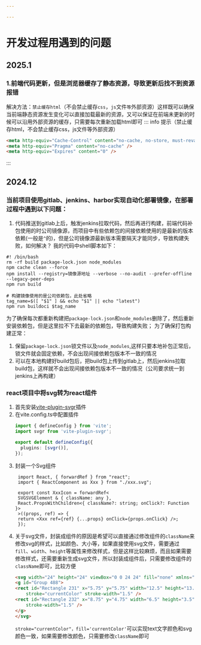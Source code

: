 ```yaml
---

---
```

# 开发过程用遇到的问题

## 2025.1
### 1.前端代码更新，但是浏览器缓存了静态资源，导致更新后找不到资源报错
解决方法：`禁止缓存html`（不会禁止缓存`css`，`js`文件`等`外部资源）这样既可以确保当前端静态资源发生变化可以直接加载最新的资源，又可以保证在前端未更新的时候可以沿用外部资源的缓存，只需要每次重新加载html即可
::: info 提示（禁止缓存html，不会禁止缓存css，js文件等外部资源）
```html
<meta http-equiv="Cache-Control" content="no-cache, no-store, must-revalidate" />
<meta http-equiv="Pragma" content="no-cache" />
<meta http-equiv="Expires" content="0" />
```
:::

## 2024.12
### 当前项目使用gitlab、jenkins、harbor实现自动化部署镜像，在部署过程中遇到以下问题：
1. 代码推送到gitlab上后，触发jenkins拉取代码，然后再进行构建，前端代码补包使用的时公司镜像源，而项目中有些依赖包的间接依赖使用的是最新的版本依赖(一般是`^`的)，但是公司镜像源最新版本需要隔天才能同步，导致构建失败，如何解决？
我的代码中shell脚本如下：
```shell
#! /bin/bash
rm -rf build package-lock.json node_modules
npm cache clean --force
npm install --registry=镜像源地址 --verbose --no-audit --prefer-offline --legacy-peer-deps
npm run build

# 构建镜像使用的是公司依赖包，此处省略
tag_name=$([ "$1" ] && echo "$1" || echo "latest")
npm run buildoci $tag_name
```
为了确保每次都重新构建把`package-lock.json`和`node_modules`删除了，然后重新安装依赖包，但是这里拉不下去最新的依赖包，导致构建失败；
为了确保打包构建正常：
1. 保留`package-lock.json`锁文件以及`node_modules`,这样只要本地补包正常后，锁文件就会固定依赖，不会出现间接依赖包版本不一致的情况
2. 可以在本地构建好build包后，把build包上传到gitlab上，然后jenkins拉取build包，这样就不会出现间接依赖包版本不一致的情况（公司要求统一到jenkins上再构建）

### react项目中将svg转为react组件
1. 首先安装[vite-plugin-svgr](https://gitcode.com/gh_mirrors/vi/vite-plugin-svgr/overview)插件
2. 在vite.config.ts中配置插件
   ```ts vite.config.ts
   import { defineConfig } from 'vite';
   import svgr from 'vite-plugin-svgr';

   export default defineConfig({
     plugins: [svgr()],
   });
   ```
3. 封装一个Svg组件
   ```tsx
    import React, { forwardRef } from "react";
    import { ReactComponent as Xxx } from "./xxx.svg";

    export const XxxIcon = forwardRef<
    SVGSVGElement & { className: any },
    React.PropsWithChildren<{ className?: string; onClick?: Function }>
    >((props, ref) => {
    return <Xxx ref={ref} {...props} onClick={props.onClick} />;
    });
    ```
4. 关于svg文件，封装成组件的原因是希望可以直接通过修改组件的`className`来修改svg的样式，比如颜色、大小等，如果直接使用svg文件，需要通过`fill`、`width`、`height`等属性来修改样式，但是这样比较麻烦，而且如果需要修改样式，还需要重新生成svg文件，所以封装成组件后，只需要修改组件的`className`即可，比较方便
    ``` html
    <svg width="24" height="24" viewBox="0 0 24 24" fill="none" xmlns="http://www.w3.org/2000/svg">
    <g id="Group 488">
    <rect id="Rectangle 231" x="5.75" y="5.75" width="12.5" height="13.5" rx="2.25" fill="white"
        stroke="currentColor" stroke-width="1.5" />
    <rect id="Rectangle 232" x="8.75" y="4.75" width="6.5" height="3.5" rx="1.25" fill="white" stroke="currentColor"
        stroke-width="1.5" />
    </g>
    </svg>
    ```
    `stroke="currentColor"，fill='currentColor'`可以实现text文字颜色和svg颜色一致，如果需要修改颜色，只需要修改`className`即可


